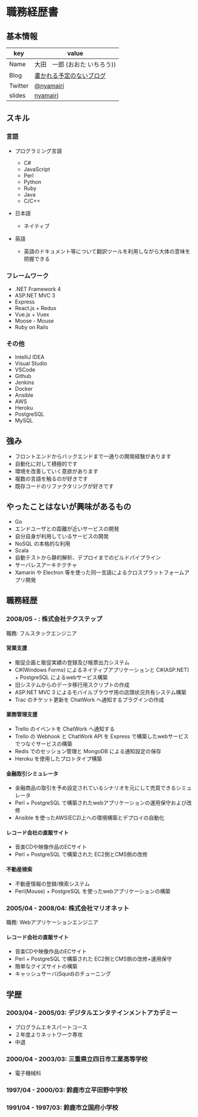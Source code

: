 # 職務経歴書

## 基本情報

|key|value|
|---|-----|
|Name|大田　一郎 (おおた いちろう))|
|Blog|[書かれる予定のないブログ](http://nyamairi.hatenablog.jp/)|
|Twitter|[@nyamairi](https://twitter.com/nyamairi)|
|slides|[nyamairi](https://slid.es/nyamairi)|

## スキル

### 言語

- プログラミング言語
  - C#
  - JavaScript
  - Perl
  - Python
  - Ruby
  - Java
  - C/C++

- 日本語
  - ネイティブ
- 英語
  - 英語のドキュメント等について翻訳ツールを利用しながら大体の意味を把握できる

### フレームワーク

- .NET Framework 4
- ASP.NET MVC 3
- Express
- React.js + Redux
- Vue.js + Vuex
- Moose - Mouse
- Ruby on Rails

### その他

- IntelliJ IDEA
- Visual Studio
- VSCode
- Github
- Jenkins
- Docker
- Ansible
- AWS
- Heroku
- PostgreSQL
- MySQL

## 強み

- フロントエンドからバックエンドまで一通りの開発経験があります
- 自動化に対して積極的です
- 環境を改善していく意欲があります
- 複数の言語を触るのが好きです
- 既存コードのリファクタリングが好きです

## やったことはないが興味があるもの

- Go
- エンドユーザとの距離が近いサービスの開発
- 自分自身が利用しているサービスの開発
- NoSQL の本格的な利用
- Scala
- 自動テストから静的解析、デプロイまでのビルドパイプライン
- サーバレスアーキテクチャ
- Xamarin や Electron 等を使った同一言語によるクロスプラットフォームアプリ開発

## 職務経歴

### 2008/05 - : 株式会社テクステップ

職務: フルスタックエンジニア

#### 営業支援

- 販促企画と販促実績の登録及び帳票出力システム
- C#(Windows Forms) によるネイティブアプリケーションと C#(ASP.NET) + PostgreSQL によるwebサービス構築
- 旧システムからのデータ移行用スクリプトの作成
- ASP.NET MVC 3 によるモバイルブラウザ用の店頭状況共有システム構築
- Trac のチケット更新を ChatWork へ通知するプラグインの作成

#### 業務管理支援

- Trello のイベントを ChatWork へ通知する
- Trello の Webhook と ChatWork API を Express で構築したwebサービスでつなぐサービスの構築
- Redis でのセッション管理と MongoDB による通知設定の保存
- Heroku を使用したプロトタイプ構築

#### 金融取引シミュレータ

- 金融商品の取引を予め設定されているシナリオを元にして売買できるシミュレータ
- Perl + PostgreSQL で構築されたwebアプリケーションの運用保守および改修
- Ansible を使ったAWS(EC2)上への環境構築とデプロイの自動化

#### レコード会社の直販サイト

- 音楽CDや映像作品のECサイト
- Perl + PostgreSQL で構築された EC2側とCMS側の改修

#### 不動産検索

- 不動産情報の登録/検索システム
- Perl(Mouse) + PostgreSQL を使ったwebアプリケーションの構築

### 2005/04 - 2008/04: 株式会社マリオネット

職務: Webアプリケーションエンジニア

#### レコード会社の直販サイト

- 音楽CDや映像作品のECサイト
- Perl + PostgreSQL で構築された EC2側とCMS側の改修+運用保守
- 簡単なクイズサイトの構築
- キャッシュサーバ(Squid)のチューニング

## 学歴

### 2003/04 - 2005/03: デジタルエンタテインメントアカデミー

- プログラムエキスパートコース
- ２年度よりネットワーク専攻
- 中退

### 2000/04 - 2003/03: 三重県立四日市工業高等学校

- 電子機械科

### 1997/04 - 2000/03: 鈴鹿市立平田野中学校

### 1991/04 - 1997/03: 鈴鹿市立国府小学校
